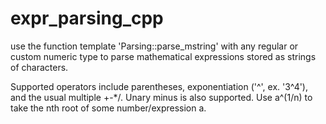 # expr_parsing_cpp

use the function template 'Parsing::parse_mstring' with any regular or custom numeric type to parse mathematical expressions stored as strings of characters. 

Supported operators include parentheses, exponentiation ('^', ex. '3^4'), and the usual multiple +-*/. Unary minus is also supported. Use a^(1/n) to take the nth root of some number/expression a.